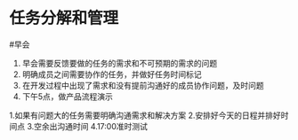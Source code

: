 # 任务分解和管理
#早会
1. 早会需要反馈要做的任务的需求和不可预期的需求的问题
2. 明确成员之间需要协作的任务，并做好任务时间标记
3. 在开发过程中出现了需求和没有提前沟通好的成员协作问题，及时问题 
4. 下午5点，做产品流程演示





1.如果有问题大的任务需要明确沟通需求和解决方案 
2.安排好今天的日程并排好时间点 
3.空余出沟通时间 
4.17:00准时测试